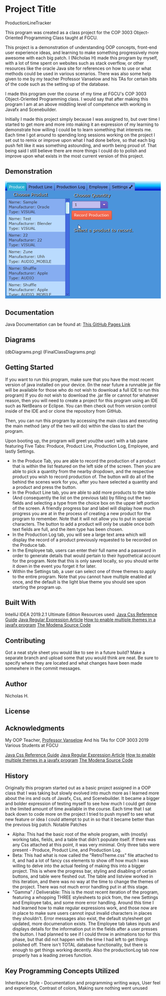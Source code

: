 
# Project Title
ProductionLineTracker

This program was created as a class project for the COP 3003 Object-Oriented Programming Class taught at FGCU. 

This project is a demonstration of understanding OOP concepts, front-end user experience ideas, and learning to make something progressively more awesome with each big patch.
I (Nicholas H) made this program by myself, with a lot of time spent on websites such as stack overflow, or other resources like the oracle Java site for references on how to use or what methods could be used in various scenarios. There was also some help given to me by my teacher Professor Vanselow and his TAs for certain bits of the code such as the setting up of the database.

I made this program over the course of my time at FGCU's COP 3003 Object-Oriented Programming class. I would say that after making this program I am at an above middling level of competence with working in Javafx and Scenebuilder.

Initially I made this project simply because I was assigned to, but over time I started to get more and more into making it an expression of my learning to demonstrate how willing I could be to learn something that interests me. Each time I got around to spending long sessions working on the project I set out to remix or improve upon what I had done before, so that each big push felt like it was something astounding, and worth being proud of. That being said I still believe there are more things I could do to polish and improve upon what exists in the most current version of this project.

## Demonstration

![enter image description here](prod/programCapture.gif)
## Documentation
Java Documentation can be found at:
[This GitHub Pages Link](https://anagalacticruby.github.io/ProductionLineTracker/)

## Diagrams
(dbDiagrams.png)
(FinalClassDiagrams.png)
## Getting Started

If you want to run this program, make sure that you have the most recent version of java installed on your device. (In the near future a runnable jar file will be available for those who do not wish to download a full IDE to run this program)
If you do not wish to download the .jar file or cannot for whatever reason, then you will need to create a project for this program using an IDE such as NetBeans or Eclipse. You can then check out from version control inside of the IDE and or clone the repository from GitHub.

Then, you can run this program by accessing the main class and executing the main method (any of the two will do) within the class to start the program.

Upon booting up, the program will greet you(the user) with a tab pane featuring Five Tabs: Produce, Product Line, Production Log, Employee, and lastly Settings.
- In the Produce Tab, you are able to record the production of a product that is within the list featured on the left side of the screen. Then you are able to pick a quantity from the nearby dropdown, and the respective product you wish to record production of. The button will do all of the behind the scenes work for you, after you have selected a quantity and a product and press the button.
- In the Product Line tab, you are able to add more products to the table (And consequently the list on the previous tab) by filling out the two fields and selecting a type from the choice box on the upper left portion of the screen. A friendly progress bar and label will display how much progress you are at in the process of creating a new product for the program to remember. Note that it will not allow you to put in special characters. The button to add a product will only be usable once both text fields are full, and the item type has been chosen.
- In the Production Log tab, you will see a large text area which will display the record of a product previously requested to be recorded on the Produce tab.
- In the Employee tab, users can enter their full name and a password in order to generate details that would pertain to their hypothetical account for the program. Note that this is only saved locally, so you should write it down in the event you forget it for later.
- Within the Settings tab, a user can select one of three themes to apply to the entire program. Note that you cannot have multiple enabled at once, and the default is the light blue theme you should see upon starting the program up.

## Built With
IntelliJ IDEA 2019.2.1 Ultimate Edition
Resources used: 
[Java Css Reference Guide](https://docs.oracle.com/javase/9/docs/api/javafx/scene/doc-files/cssref.html)
[Java Regular Expression Article](https://www.vogella.com/tutorials/JavaRegularExpressions/article.html)
[How to enable multiple themes in a javafx program](https://stackoverflow.com/questions/49159286/make-a-dark-mode-with-javafx)
[The Modena Source Code](https://gist.github.com/maxd/63691840fc372f22f470)
## Contributing
Got a neat style sheet you would like to see in a future build? Make a separate branch and upload some that you would think are neat. Be sure to specify where they are located and what changes have been made somewhere in the commit messages.

## Author
Nicholas H.

## License


## Acknowledgments
My OOP Teacher, [Professor Vanselow](https://github.com/profvanselow)
And his TAs for COP 3003 2019
Various Students at FGCU

[Java Css Reference Guide](https://docs.oracle.com/javase/9/docs/api/javafx/scene/doc-files/cssref.html)
[Java Regular Expression Article](https://www.vogella.com/tutorials/JavaRegularExpressions/article.html)
[How to enable multiple themes in a javafx program](https://stackoverflow.com/questions/49159286/make-a-dark-mode-with-javafx)
[The Modena Source Code](https://gist.github.com/maxd/63691840fc372f22f470)

## History
Originally this program started out as a basic project assigned in a OOP class that I was taking but slowly evolved into much more as I learned more about the ins and outs of Javafx, Css, and Scenebuilder. It became a bigger and bolder expression of testing myself to see how much I could get done in the limited amount of time available in the course. Each time that I sat back down to code more on the project I tried to push myself to see what new feature or idea I could attempt to put in so that it became better than the previous big patch.
Notable Patches 
- Alpha: This had the basic root of the whole program, with (mostly) working tabs, fields, and a table that didn't populate itself. If there was any Css attached at this point, it was very minimal. Only three tabs were present - Produce, Product Line, and Production Log.
- Beta: This had what is now called the "RetroTheme.css" file attached to it, and had a lot of fancy css elements to show off how much I was willing to delve into the actual feeling of making this into a bigger project. This is where the progress bar, styling and disabling of certain buttons, and table were fleshed out. The table and listview worked in this iteration, and there was no way at the time to change the themes of the project. There was not much error handling put in at this stage.
- "Gamma" / Deliverable: This is the most recent iteration of the program, featuring a whopping THREE stylesheets to pick from, the new Settings and Employee tabs, and some more error handling. Around this time I had learned how to make regular expressions work, and those now are in place to make sure users cannot input invalid characters in places they shouldn't. Error messages also exist, the default stylesheet got updated, more documenation exists. The Employee tab takes inputs and displays details for the information put in the fields after a user presses the button. I had planned to see if I could throw in animations too for this phase, but that did not happen with the time I had left to get things polished off. There isn't TOTAL database functionality, but there is enough to get things working decently. Also the productionLog tab now properly has a leading zeroes function.
## Key Programming Concepts Utilized
Inheritance
Style - Documentation and programming writing ways, User feel and experience, Contrast of colors, Making sure nothing went unused
